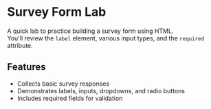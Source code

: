 # Survey Form Lab

A quick lab to practice building a survey form using HTML.  
You'll review the `label` element, various input types, and the `required` attribute.

## Features

- Collects basic survey responses
- Demonstrates labels, inputs, dropdowns, and radio buttons
- Includes required fields for validation
